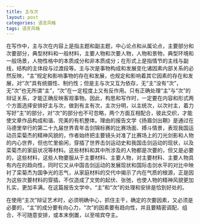 ```yaml
---
title: 主与次
layout: post
categories: 语言风格
tags: 语言风格
---
```


在写作中，主与次在内容上是指主题和副主题，中心论点和从属论点，主要部分和次要部分，典型材料和一般材料，主要人物和次要人物，人物和景物，典型环境和一般场景，人物性格中的本质成分和非本质成分；在形式上是指情节的主线与副线，结构的主体段与过渡段等。主与次是事物构成和发展变化诸因素内部关系的必然反映，“主”规定和影响事物的存在和发展，也规定和影响着其它因素的存在和发展，对“次”具有统摄性、制约性；但是主与次又互为依存，无“主”没有“次”，无“次”也无所谓“主”，“次”在一定程度上又有反作用。只有正确处理“主”与“次”的辩证关系，才能正确反映客观事物。因此，构思和写作时，一定要在内容和形式两个方面选择安排好主与次，做到有主有次，主次分明，以主统次，以次衬主，着力写好“主”的部分，对“次”的部分也不可忽略，两个方面互相配合，彼此交织，才能使文章作品构成和谐、完美的有机整体。理由的报告文学《扬眉剑出鞘》是通过在马德里举行的第二十九届世界青年击剑锦标赛的比赛场面、搏斗情景，表现我国运动员栾菊杰的精神风貌的，作者始终把主要镜头对准了比赛场上的刀光剑影和人物的内心世界，但也忙里偷闲，穿插了世界击剑运动史和我国击剑运动的现状，以及栾菊杰的家庭状况等材料。这些材料和其中所涉及的人物都是次要的，但又是必要的，这些材料，这些人物要服从于主要材料、主要人物，对主要材料、主要人物具有内在的趋向性，同时它又从中国击剑运动的发展现状和国际击剑水平的对比中映衬了栾菊杰为国争光的志气，从家庭材料的交代中揭示了内在气质的根源，正是因为这些次要材料的穿插，不仅造成了文势的起伏、张弛，也使人物的精神风貌更加扎实，更加丰满。在这篇报告文学中，“主”和“次”的处理和安排是恰到好处的。

在使用“主次”辩证艺术时，必须明确中心，抓住主干，确定的次要因素，又必须是必要的，“主”的成分要有向心力，“次”的因素要有趋向性，并且要精密调配、组合，不可随意安排，或本末倒置，以至喧宾夺主。 